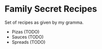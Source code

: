 # Family Secret Recipes

Set of recipes as given by my gramma.

- Pizas (TODO)
- Sauces (TODO)
- Spreads (TODO)